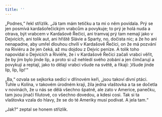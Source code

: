 ```yaml
---
title: ''
---
```


„Podnes,“ řekl střízlík. „Já tam mám tetičku a ta mi o něm povídala. Prý se jen posmívá kardašořečickým vrabcům a povykuje; to prý je holá nuda a otrava, být vrabcem v Kardašově Řečici, ani tramvaj prý tam nemají jako v Dejvicích, ani tolik aut, ani hřiště Slávie a Sparty, no, dočista nic; a že ho ani nenapadne, aby umřel dlouhou chvílí v Kardašově Řečici, on že má pozvání na Riviéru a že jen čeká, až mu dojdou z Dejvic peníze. A tolik toho napovídal o Dejvicích a Riviéře, že i v Kardašově Řečici začali vrabci věřit, že by jim bylo jinde líp, a proto si už nehledí svého zobání a jen čimčarují a povykují a reptají, jako to dělají vrabci všude na světě, a říkají: ‚Všude jinde líp, líp, líp!‘“

„Ba,“ ozvala se sejkorka sedící v dřínovém keři, „jsou takoví divní ptáci. Tuhle u Kolína, v takovém úrodném kraji, žila jedna vlaštovka a ta se dočetla v novinách, že u nás se dělá všechno špatně, ale zato v Americe, panečku, tam jsou jinačí filutové, co všechno dovedou, a kdesi cosi. Tak si ta vlaštovka vzala do hlavy, že se do té Ameriky musí podívat. A jela tam.“

„Jak?“ zeptal se honem střízlík.
